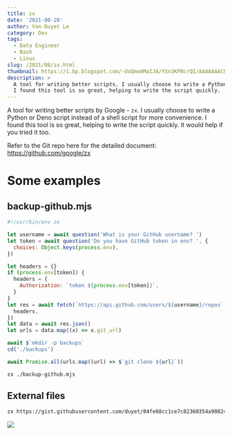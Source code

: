 ```yaml
---
title: zx
date: '2021-08-28'
author: Van-Duyet Le
category: Dev
tags:
  - Data Engineer
  - Bash
  - Linux
slug: /2021/08/zx.html
thumbnail: https://1.bp.blogspot.com/-UxQmomMaIJA/YSn3KPNcrQI/AAAAAAACNMA/nBsVLSi2dYUFx9QK1zWX8-s0ViiNSHLAQCLcBGAsYHQ/s0/zx-thumb.png
description: >
  A tool for writing better scripts. I usually choose to write a Python or Deno script instead of a shell script for more convenience. 
  I found this tool is so great, helping to write the script quickly.
---
```


A tool for writing better scripts by Google - `zx`.
I usually choose to write a Python or Deno script instead of a shell script for more convenience.
I found this tool is so great, helping to write the script quickly.
It would help if you tried it too.

Refer to the Git repo here for the detailed document: https://github.com/google/zx

# Some examples

## backup-github.mjs

```js
#!/usr/bin/env zx

let username = await question('What is your GitHub username? ')
let token = await question('Do you have GitHub token in env? ', {
  choices: Object.keys(process.env),
})

let headers = {}
if (process.env[token]) {
  headers = {
    Authorization: `token ${process.env[token]}`,
  }
}
let res = await fetch(`https://api.github.com/users/${username}/repos`, {
  headers,
})
let data = await res.json()
let urls = data.map((x) => x.git_url)

await $`mkdir -p backups`
cd('./backups')

await Promise.all(urls.map((url) => $`git clone ${url}`))
```

```bash
zx ./backup-github.mjs
```

## External files

```bash
zx https://gist.githubusercontent.com/duyet/04fe68cc1ce7c82360354a90824a5edd/raw/6e4dbcd74688fd492cbbb1f746e501f77c3f93d0/wttr.mjs
```

![](/media/2021/08/zx.png)
